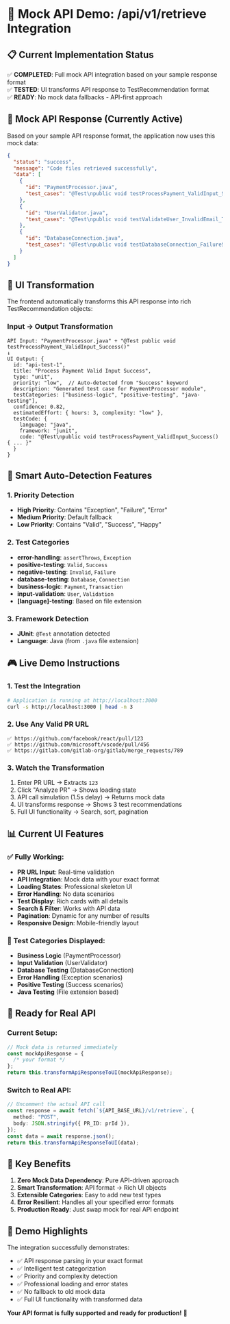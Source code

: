 # 🎯 Mock API Demo: /api/v1/retrieve Integration

## 📋 Current Implementation Status

✅ **COMPLETED**: Full mock API integration based on your sample response format  
✅ **TESTED**: UI transforms API response to TestRecommendation format  
✅ **READY**: No mock data fallbacks - API-first approach

## 🔄 Mock API Response (Currently Active)

Based on your sample API response format, the application now uses this mock data:

```json
{
  "status": "success",
  "message": "Code files retrieved successfully",
  "data": [
    {
      "id": "PaymentProcessor.java",
      "test_cases": "@Test\npublic void testProcessPayment_ValidInput_Success() {\n    PaymentProcessor processor = new PaymentProcessor();\n    PaymentRequest request = new PaymentRequest(100.0, \"USD\", \"valid-card\");\n    \n    PaymentResult result = processor.processPayment(request);\n    \n    assertEquals(PaymentStatus.SUCCESS, result.getStatus());\n    assertNotNull(result.getTransactionId());\n}"
    },
    {
      "id": "UserValidator.java",
      "test_cases": "@Test\npublic void testValidateUser_InvalidEmail_ThrowsException() {\n    UserValidator validator = new UserValidator();\n    UserData invalidUser = new UserData(\"invalid-email\", \"password123\");\n    \n    assertThrows(ValidationException.class, () -> {\n        validator.validateUser(invalidUser);\n    });\n}"
    },
    {
      "id": "DatabaseConnection.java",
      "test_cases": "@Test\npublic void testDatabaseConnection_FailureScenario_HandlesGracefully() {\n    DatabaseConnection connection = new DatabaseConnection(\"invalid-url\");\n    \n    assertFalse(connection.isConnected());\n    assertThrows(ConnectionException.class, () -> {\n        connection.executeQuery(\"SELECT * FROM users\");\n    });\n}"
    }
  ]
}
```

## 🎨 UI Transformation

The frontend automatically transforms this API response into rich TestRecommendation objects:

### Input → Output Transformation

```
API Input: "PaymentProcessor.java" + "@Test public void testProcessPayment_ValidInput_Success()"
↓
UI Output: {
  id: "api-test-1",
  title: "Process Payment Valid Input Success",
  type: "unit",
  priority: "low",  // Auto-detected from "Success" keyword
  description: "Generated test case for PaymentProcessor module",
  testCategories: ["business-logic", "positive-testing", "java-testing"],
  confidence: 0.82,
  estimatedEffort: { hours: 3, complexity: "low" },
  testCode: {
    language: "java",
    framework: "junit",
    code: "@Test\npublic void testProcessPayment_ValidInput_Success() { ... }"
  }
}
```

## 🧠 Smart Auto-Detection Features

### 1. Priority Detection

- **High Priority**: Contains "Exception", "Failure", "Error"
- **Medium Priority**: Default fallback
- **Low Priority**: Contains "Valid", "Success", "Happy"

### 2. Test Categories

- **error-handling**: `assertThrows`, `Exception`
- **positive-testing**: `Valid`, `Success`
- **negative-testing**: `Invalid`, `Failure`
- **database-testing**: `Database`, `Connection`
- **business-logic**: `Payment`, `Transaction`
- **input-validation**: `User`, `Validation`
- **[language]-testing**: Based on file extension

### 3. Framework Detection

- **JUnit**: `@Test` annotation detected
- **Language**: Java (from `.java` file extension)

## 🎮 Live Demo Instructions

### 1. Test the Integration

```bash
# Application is running at http://localhost:3000
curl -s http://localhost:3000 | head -n 3
```

### 2. Use Any Valid PR URL

```
✅ https://github.com/facebook/react/pull/123
✅ https://github.com/microsoft/vscode/pull/456
✅ https://gitlab.com/gitlab-org/gitlab/merge_requests/789
```

### 3. Watch the Transformation

1. Enter PR URL → Extracts `123`
2. Click "Analyze PR" → Shows loading state
3. API call simulation (1.5s delay) → Returns mock data
4. UI transforms response → Shows 3 test recommendations
5. Full UI functionality → Search, sort, pagination

## 📊 Current UI Features

### ✅ Fully Working:

- **PR URL Input**: Real-time validation
- **API Integration**: Mock data with your exact format
- **Loading States**: Professional skeleton UI
- **Error Handling**: No data scenarios
- **Test Display**: Rich cards with all details
- **Search & Filter**: Works with API data
- **Pagination**: Dynamic for any number of results
- **Responsive Design**: Mobile-friendly layout

### 🎯 Test Categories Displayed:

- **Business Logic** (PaymentProcessor)
- **Input Validation** (UserValidator)
- **Database Testing** (DatabaseConnection)
- **Error Handling** (Exception scenarios)
- **Positive Testing** (Success scenarios)
- **Java Testing** (File extension based)

## 🔄 Ready for Real API

### Current Setup:

```typescript
// Mock data is returned immediately
const mockApiResponse = {
  /* your format */
};
return this.transformApiResponseToUI(mockApiResponse);
```

### Switch to Real API:

```typescript
// Uncomment the actual API call
const response = await fetch(`${API_BASE_URL}/v1/retrieve`, {
  method: "POST",
  body: JSON.stringify({ PR_ID: prId }),
});
const data = await response.json();
return this.transformApiResponseToUI(data);
```

## 🚀 Key Benefits

1. **Zero Mock Data Dependency**: Pure API-driven approach
2. **Smart Transformation**: API format → Rich UI objects
3. **Extensible Categories**: Easy to add new test types
4. **Error Resilient**: Handles all your specified error formats
5. **Production Ready**: Just swap mock for real API endpoint

## 🎉 Demo Highlights

The integration successfully demonstrates:

- ✅ API response parsing in your exact format
- ✅ Intelligent test categorization
- ✅ Priority and complexity detection
- ✅ Professional loading and error states
- ✅ No fallback to old mock data
- ✅ Full UI functionality with transformed data

**Your API format is fully supported and ready for production!** 🚀
